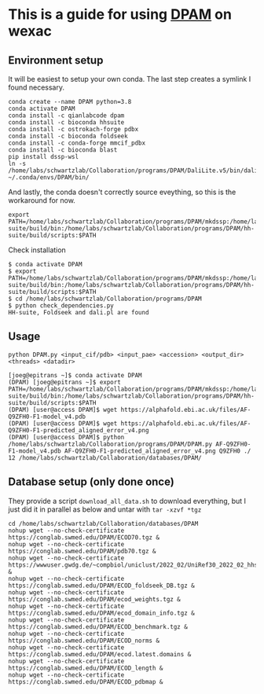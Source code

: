 # This is a guide for using [DPAM](https://github.com/CongLabCode/DPAM) on wexac


## Environment setup
It will be easiest to setup your own conda. The last step creates a symlink I found necessary.
```
conda create --name DPAM python=3.8
conda activate DPAM
conda install -c qianlabcode dpam
conda install -c bioconda hhsuite
conda install -c ostrokach-forge pdbx
conda install -c bioconda foldseek
conda install -c conda-forge mmcif_pdbx
conda install -c bioconda blast
pip install dssp-wsl
ln -s /home/labs/schwartzlab/Collaboration/programs/DPAM/DaliLite.v5/bin/dali.pl ~/.conda/envs/DPAM/bin/
```
And lastly, the conda doesn't correctly source eveything, so this is the workaround for now.
```
export PATH=/home/labs/schwartzlab/Collaboration/programs/DPAM/mkdssp:/home/labs/schwartzlab/Collaboration/programs/DPAM/DaliLite.v5/bin/dali.pl:/home/labs/schwartzlab/Collaboration/programs/DPAM/hh-suite/build/bin:/home/labs/schwartzlab/Collaboration/programs/DPAM/hh-suite/build/scripts:$PATH
```

Check installation
```
$ conda activate DPAM
$ export PATH=/home/labs/schwartzlab/Collaboration/programs/DPAM/mkdssp:/home/labs/schwartzlab/Collaboration/programs/DPAM/DaliLite.v5/bin/dali.pl:/home/labs/schwartzlab/Collaboration/programs/DPAM/hh-suite/build/bin:/home/labs/schwartzlab/Collaboration/programs/DPAM/hh-suite/build/scripts:$PATH
$ cd /home/labs/schwartzlab/Collaboration/programs/DPAM
$ python check_dependencies.py
HH-suite, Foldseek and dali.pl are found
```

## Usage
```
python DPAM.py <input_cif/pdb> <input_pae> <accession> <output_dir> <threads> <datadir>

[joeg@epitrans ~]$ conda activate DPAM
(DPAM) [joeg@epitrans ~]$ export PATH=/home/labs/schwartzlab/Collaboration/programs/DPAM/mkdssp:/home/labs/schwartzlab/Collaboration/programs/DPAM/DaliLite.v5/bin/dali.pl:/home/labs/schwartzlab/Collaboration/programs/DPAM/hh-suite/build/bin:/home/labs/schwartzlab/Collaboration/programs/DPAM/hh-suite/build/scripts:$PATH
(DPAM) [user@access DPAM]$ wget https://alphafold.ebi.ac.uk/files/AF-Q9ZFH0-F1-model_v4.pdb
(DPAM) [user@access DPAM]$ wget https://alphafold.ebi.ac.uk/files/AF-Q9ZFH0-F1-predicted_aligned_error_v4.png
(DPAM) [user@access DPAM]$ python /home/labs/schwartzlab/Collaboration/programs/DPAM/DPAM.py AF-Q9ZFH0-F1-model_v4.pdb AF-Q9ZFH0-F1-predicted_aligned_error_v4.png Q9ZFH0 ./ 12 /home/labs/schwartzlab/Collaboration/databases/DPAM/
```


## Database setup (only done once)
They provide a script `download_all_data.sh` to download everything, but I just did it in parallel as below and untar with `tar -xzvf *tgz`
```
cd /home/labs/schwartzlab/Collaboration/databases/DPAM
nohup wget --no-check-certificate https://conglab.swmed.edu/DPAM/ECOD70.tgz &
nohup wget --no-check-certificate https://conglab.swmed.edu/DPAM/pdb70.tgz &
nohup wget --no-check-certificate https://wwwuser.gwdg.de/~compbiol/uniclust/2022_02/UniRef30_2022_02_hhsuite.tar.gz &
nohup wget --no-check-certificate https://conglab.swmed.edu/DPAM/ECOD_foldseek_DB.tgz &
nohup wget --no-check-certificate https://conglab.swmed.edu/DPAM/ecod_weights.tgz &
nohup wget --no-check-certificate https://conglab.swmed.edu/DPAM/ecod_domain_info.tgz &
nohup wget --no-check-certificate https://conglab.swmed.edu/DPAM/ECOD_benchmark.tgz &
nohup wget --no-check-certificate https://conglab.swmed.edu/DPAM/ECOD_norms &
nohup wget --no-check-certificate https://conglab.swmed.edu/DPAM/ecod.latest.domains &
nohup wget --no-check-certificate https://conglab.swmed.edu/DPAM/ECOD_length &
nohup wget --no-check-certificate https://conglab.swmed.edu/DPAM/ECOD_pdbmap &
```


